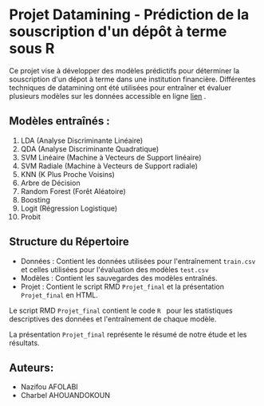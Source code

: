 # Projet Datamining - Prédiction de la souscription d'un dépôt à terme sous R 

Ce projet vise à développer des modèles prédictifs pour déterminer la souscription d'un dépot à terme dans une institution financière.
Différentes techniques de datamining ont été utilisées pour entraîner et évaluer plusieurs modèles sur les données accessible en ligne [lien](https://archive.ics.uci.edu/dataset/222/bank+marketing)
.

## Modèles entraînés :
1. LDA (Analyse Discriminante Linéaire)
2. QDA (Analyse Discriminante Quadratique)
3. SVM Linéaire (Machine à Vecteurs de Support linéaire)
4. SVM Radiale (Machine à Vecteurs de Support radiale)
5. KNN (K Plus Proche Voisins)
6. Arbre de Décision
7. Random Forest (Forêt Aléatoire) 
8. Boosting
9. Logit (Régression Logistique)
10. Probit

## Structure du Répertoire 
- Données : Contient les données utilisées pour l'entraînement `train.csv` et celles utilisées pour l'évaluation des modèles `test.csv`
- Modèles : Contient les sauvegardes des modèles entraînés.
- Projet : Contient le script RMD `Projet_final` et la présentation `Projet_final` en HTML.


Le script RMD `Projet_final` contient le code `R ` pour les statistiques descriptives des données et l'entraînement de chaque modèle.

La présentation `Projet_final` représente le résumé de notre étude et les résultats. 

## Auteurs:
- Nazifou AFOLABI
- Charbel AHOUANDOKOUN
